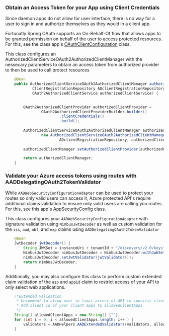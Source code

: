 ### Obtain an Access Token for your App using Client Credentials

Since daemon apps do not allow for user interface, there is no way for a user to sign in and authorize themselves as they would in a client app.

Fortunatly Spring OAuth supports an On-Behalf-Of flow that allows apps to be granted permission on behalf of the user to access protected resources. For this, see the class app's [OAuthClientConfiguration](.daemon/src/main/java/com/microsoft/azuresamples/msal4j/configuration/OAuthClientConfiguration.java) class.

This class configures an AuthorizedClientServiceOAuth2AuthorizedClientManager with the nessecary parameters to obtain an access token from authorized provider to then be used to call protect resources

```java
    @Bean
    public AuthorizedClientServiceOAuth2AuthorizedClientManager authorizedClientServiceAndManager (
            ClientRegistrationRepository ADclientRegistrationRepository,
            OAuth2AuthorizedClientService authorizedClientService) {
        

    	OAuth2AuthorizedClientProvider authorizedClientProvider =
                OAuth2AuthorizedClientProviderBuilder.builder()
                        .clientCredentials()
                        .build();
    	
        AuthorizedClientServiceOAuth2AuthorizedClientManager authorizedClientManager =
                new AuthorizedClientServiceOAuth2AuthorizedClientManager(
                		ADclientRegistrationRepository, authorizedClientService);
        
        authorizedClientManager.setAuthorizedClientProvider(authorizedClientProvider);

        return authorizedClientManager;
    }
```

### Validate your Azure access tokens using routes with AADDelegatingOAuth2TokenValidator

While `AADWebSecurityConfigurationAdapter` can be used to protect your routes so only valid users can access it, Azure protected API's require additional claims validation to ensure only valid users are calling you routes. For this, see this app's [AppSecurityConfig](.resource-api/src/main/java/com/microsoft/azuresamples/msal4j/msidentityspringbootwebapi/AppSecurityConfig.java) class.

This class configures your `AADWebSecurityConfigurationAdapter` with signature validation using `NimbusJwtDecoder` as well as custom validation for the `iss`, `aud`, `nbf`, and `exp` claims using `AADDelegatingOAuth2TokenValidator`

```java
    @Bean
    JwtDecoder jwtDecoder() {
    	String JWKSet = instanceUri + tenantId + "/discovery/v2.0/keys";
        NimbusJwtDecoder nimbusJwtDecoder = NimbusJwtDecoder.withJwkSetUri(JWKSet).build();
        nimbusJwtDecoder.setJwtValidator(jwtValidator());
        return nimbusJwtDecoder;
    }
```
Additionally, you may also configure this class to perform custom extended claim validation of the `azp` and `appid` claim to restrict access of your API to only select web applications. 
```java
	/*Extended Validation 
	 * Uncomment to allow user to limit access of API to specific client apps
	 * Add client Id of your client apps to allowedClientApps
	 */
	String[] allowedClientApps = new String[] {""};
	for (int i = 0; i < allowedClientApps.length; i++ ) {
		validators = AADHelpers.AADExtendedValidators(validators, allowedClientApps[i]);
	}
```	